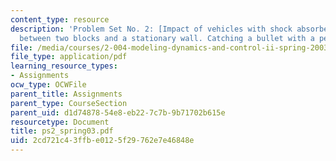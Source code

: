 ```yaml
---
content_type: resource
description: 'Problem Set No. 2: [Impact of vehicles with shock absorbers. Impacts
  between two blocks and a stationary wall. Catching a bullet with a pendulum.]'
file: /media/courses/2-004-modeling-dynamics-and-control-ii-spring-2003/2cd721c43ffbe0125f29762e7e46848e_ps2_spring03.pdf
file_type: application/pdf
learning_resource_types:
- Assignments
ocw_type: OCWFile
parent_title: Assignments
parent_type: CourseSection
parent_uid: d1d74878-54e8-eb22-7c7b-9b71702b615e
resourcetype: Document
title: ps2_spring03.pdf
uid: 2cd721c4-3ffb-e012-5f29-762e7e46848e
---
```

